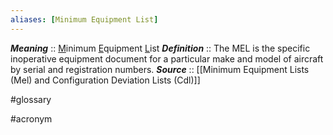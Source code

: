 ```yaml
---
aliases: [Minimum Equipment List]
---
```

***Meaning*** :: <u>M</u>inimum <u>E</u>quipment <u>L</u>ist
***Definition***    :: The MEL is the specific inoperative equipment document for a particular make and model of aircraft by serial and registration numbers.
***Source***         :: [[Minimum Equipment Lists (Mel) and Configuration Deviation Lists (Cdl)]]

#glossary

#acronym